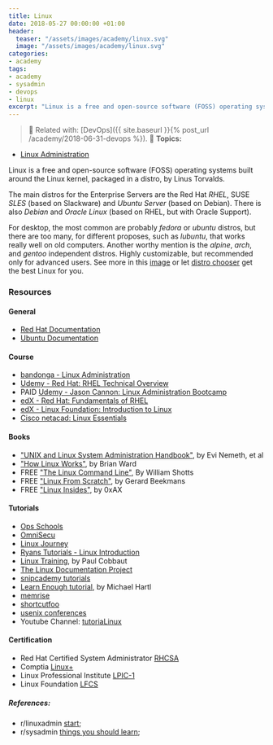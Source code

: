 ```yaml
---
title: Linux
date: 2018-05-27 00:00:00 +01:00
header:
  teaser: "/assets/images/academy/linux.svg"
  image: "/assets/images/academy/linux.svg"
categories:
- academy
tags:
- academy
- sysadmin
- devops
- linux
excerpt: "Linux is a free and open-source software (FOSS) operating systems built around the Linux kernel, packaged in a distro, by Linus Torvalds."
---
```


> :book: Related with: [DevOps]({{ site.baseurl }}{% post_url /academy/2018-06-31-devops %}).
> :blue_book: **Topics:**
* [Linux Administration](/linux/0-start/)

Linux is a free and open-source software (FOSS) operating systems built around the Linux kernel, packaged in a distro, by Linus Torvalds.

The main distros for the Enterprise Servers are the Red Hat *RHEL*, SUSE *SLES* (based on Slackware) and *Ubuntu Server* (based on Debian). There is also *Debian* and *Oracle Linux* (based on RHEL, but with Oracle Support).

For desktop, the most common are probably *fedora* or *ubuntu* distros, but there are too many, for different proposes, such as *lubuntu*, that works really well on old computers.
Another worthy mention is the *alpine*, *arch*,  and *gentoo* independent distros. Highly customizable, but recommended only for advanced users.  See more in this [image](https://upload.wikimedia.org/wikipedia/commons/8/83/Linux_Distribution_Timeline_27_02_21.svg) or let [distro chooser](https://distrochooser.de/en) get the best Linux for you.

### Resources

#### General
* [Red Hat Documentation](https://access.redhat.com/documentation/en-us/red_hat_enterprise_linux)
* [Ubuntu Documentation](https://help.ubuntu.com/community/Servers)

#### Course
* [bandonga - Linux Administration](/linux/0-start/)
* [Udemy - Red Hat: RHEL Technical Overview](https://www.udemy.com/red-hat-enterprise-linux-technical-overview/)
* PAID [Udemy - Jason Cannon: Linux Administration Bootcamp](https://www.udemy.com/linux-administration-bootcamp/)
* [edX - Red Hat: Fundamentals of RHEL](https://www.edx.org/course/fundamentals-red-hat-enterprise-linux-red-hat-rh066x)
* [edX - Linux Foundation: Introduction to Linux](https://www.edx.org/course/introduction-linux-linuxfoundationx-lfs101x-1)
* [Cisco netacad: Linux Essentials](https://www.netacad.com/campaign/linux-essentials3)

#### Books
* ["UNIX and Linux System Administration Handbook"](https://www.amazon.com/dp/0131480057/), by Evi Nemeth,  et al
* ["How Linux Works"](https://www.amazon.com/gp/product/1593275676/), by Brian Ward
*	FREE ["The Linux Command Line"](http://linuxcommand.org/tlcl.php), By William Shotts
* FREE ["Linux From Scratch"](http://www.linuxfromscratch.org/lfs/view/stable/), by Gerard Beekmans
* FREE ["Linux Insides"](https://0xax.gitbooks.io/linux-insides/), by 0xAX

#### Tutorials
* [Ops Schools](http://www.omnisecu.com/gnu-linux/index.php)
* [OmniSecu](http://www.opsschool.org/en/latest/unix_101.htm)
* [Linux Journey](https://linuxjourney.com/)
* [Ryans Tutorials - Linux Introduction](https://ryanstutorials.net/linuxtutorial/)
* [Linux Training](http://linux-training.be/), by Paul Cobbaut
* [The Linux Documentation Project](https://www.tldp.org/guides.html)
* [snipcademy tutorials](https://code.snipcademy.com/tutorials/linux-command-line)
* [Learn Enough tutorial](https://www.learnenough.com/command-line-tutorial), by Michael Hartl
* [memrise](https://www.memrise.com/course/50252/shell-fu/)
* [shortcutfoo](https://www.shortcutfoo.com/app/dojos/command-line)
* [usenix conferences](https://www.usenix.org/conferences/past)
* Youtube Channel: [tutoriaLinux](https://www.youtube.com/channel/UCvA_wgsX6eFAOXI8Rbg_WiQ)

#### Certification

* Red Hat Certified System Administrator [RHCSA](https://www.redhat.com/en/services/certification/rhcsa)
* Comptia [Linux+](https://certification.comptia.org/certifications/linux)
* Linux Professional Institute [LPIC-1](http://www.lpi.org/our-certifications/summary-of-certifications)
* Linux Foundation [LFCS](https://training.linuxfoundation.org/certification-catalog/)


##### References:
  * r/linuxadmin [start](https://www.reddit.com/r/linuxadmin/comments/2s924h/how_did_you_get_your_start/cnnw1ma);
  * r/sysadmin  [things you should learn](https://www.reddit.com/r/sysadmin/comments/47pdpd/heres_a_list_of_things_you_should_learn_if_you/);
